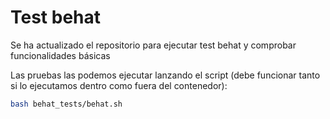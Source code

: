 # Test behat

Se ha actualizado el repositorio para ejecutar test behat y comprobar
funcionalidades básicas

Las pruebas las podemos ejecutar lanzando el script (debe funcionar tanto si lo
ejecutamos dentro como fuera del contenedor):
```bash
bash behat_tests/behat.sh
```
